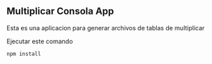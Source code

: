 ## Multiplicar Consola App

Esta es una aplicacion para generar archivos de tablas de multiplicar

Ejecutar este comando

`````
npm install

`````

